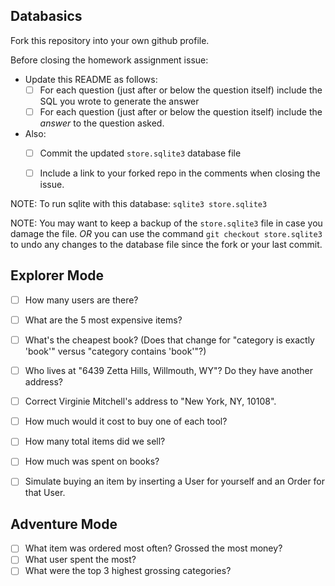 ## Databasics

Fork this repository into your own github profile.

Before closing the homework assignment issue:

- Update this README as follows:
  - [ ] For each question (just after or below the question itself) include the SQL you wrote to generate the answer
  - [ ] For each question (just after or below the question itself) include the *answer* to the question asked.

- Also:
  - [ ] Commit the updated `store.sqlite3` database file
  - [ ] Include a link to your forked repo in the comments when closing the issue.


NOTE: To run sqlite with this database: `sqlite3 store.sqlite3`

NOTE: You may want to keep a backup of the `store.sqlite3` file in case you damage the file. *OR* you can use the command `git checkout store.sqlite3` to undo any changes to the database file since the fork or your last commit.

## Explorer Mode

- [ ] How many users are there?
<!-- select count(*) from users -->
<!-- ----------
50         -->
- [ ] What are the 5 most expensive items?
<!-- select title, price from items order by price desc limit 5; -->
<!-- title                price     
-------------------  ----------
Small Cotton Gloves  9984      
Small Wooden Comput  9859      
Awesome Granite Pan  9790      
Sleek Wooden Hat     9390      
Ergonomic Steel Car  9341       -->
- [ ] What's the cheapest book? (Does that change for "category is exactly 'book'" versus "category contains 'book'"?)
<!-- select price, title from items where category = "Books" order by price limit 1; -->
<!-- price       title                  
----------  -----------------------
1496        Ergonomic Granite Chair -->
- [ ] Who lives at "6439 Zetta Hills, Willmouth, WY"? Do they have another address?
<!-- select users.first_name, users.last_name from users, addresses where users.id = addresses.user_id and addresses.street = "6439 Zetta Hills"; -->
<!-- first_name  last_name
----------  ---------- -->
<!-- Corrine     Little   -->
<!-- select addresses.street from addresses, users where users.id = addresses.user_id and first_name="Corrine" and last_name = "Little";
street          
----------------
6439 Zetta Hills
54369 Wolff Forg -->
- [ ] Correct Virginie Mitchell's address to "New York, NY, 10108".
<!-- update addresses set city = "New York", state = "NY", zip = "10108" where user_id = (select id from users where first_name = "Virginie" and last_name = "Mitchell"); -->
<!-- select street, city, state, zip from addresses where user_id = 39;
street               city        state       zip       
-------------------  ----------  ----------  ----------
12263 Jake Crossing  New York    NY          10108     
83221 Mafalda Canyo  New York    NY          10108 -->
- [ ] How much would it cost to buy one of each tool?
<!-- select sum(price) from items where  category = "Tools";
sum(price)
----------
7383       -->
- [ ] How many total items did we sell?
<!-- select sum(quantity) from orders; -->
<!-- sum(quantity)
-------------
2125         -->
- [ ] How much was spent on books?
<!-- select sum(orders.quantity * items.price) from items, orders where items.id = orders.item_id;
sum(orders.quantity * items.price)
----------------------------------
10045128      -->
- [ ] Simulate buying an item by inserting a User for yourself and an Order for that User.
<!-- sqlite> insert into users values(NULL, "Adam", "Fronczak", "Fronczak.Adam@gmail.com"); -->
<!-- insert into orders(user_id, item_id, quantity) values(51, 76, 2); -->
<!-- sqlite> select * from orders where user_id = 51;
id          user_id     item_id     quantity    created_at
----------  ----------  ----------  ----------  ----------
378         51          76          2                      -->

## Adventure Mode

- [ ] What item was ordered most often? Grossed the most money?
- [ ] What user spent the most?
- [ ] What were the top 3 highest grossing categories?
